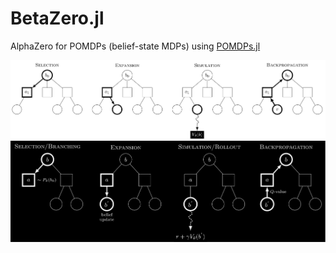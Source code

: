 # BetaZero.jl
AlphaZero for POMDPs (belief-state MDPs) using [POMDPs.jl](https://github.com/JuliaPOMDP/POMDPs.jl)

![light mode](/media/betazero.svg#gh-light-mode-only)
![dark mode](/media/betazero-dark.svg#gh-dark-mode-only)
